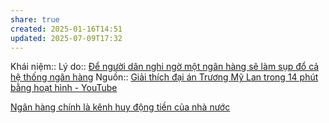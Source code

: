 ```yaml
---
share: true
created: 2025-01-16T14:51
updated: 2025-07-09T17:32
---
```

Khái niệm:: 
Lý do:: [Để người dân nghi ngờ một ngân hàng sẽ làm sụp đổ cả hệ thống ngân hàng](../../../../%E2%9A%A1Hi%E1%BB%83u%20bi%E1%BA%BFt%20s%C3%A2u/T%E1%BB%95%20ch%E1%BB%A9c%20t%C3%A0i%20ch%C3%ADnh/T%E1%BB%95%20ch%E1%BB%A9c%20t%C3%ADn%20d%E1%BB%A5ng/Ng%C3%A2n%20h%C3%A0ng,%20%C4%91i%E1%BB%83m%20t%C3%ADn%20d%E1%BB%A5ng/%C4%90%E1%BB%83%20ng%C6%B0%E1%BB%9Di%20d%C3%A2n%20nghi%20ng%E1%BB%9D%20m%E1%BB%99t%20ng%C3%A2n%20h%C3%A0ng%20s%E1%BA%BD%20l%C3%A0m%20s%E1%BB%A5p%20%C4%91%E1%BB%95%20c%E1%BA%A3%20h%E1%BB%87%20th%E1%BB%91ng%20ng%C3%A2n%20h%C3%A0ng.md)
Nguồn:: [Giải thích đại án Trương Mỹ Lan trong 14 phút bằng hoạt hình - YouTube](https://youtu.be/eXXtXEiJM3c?si=CaQK2s_MS7PDJ_vu)

[Ngân hàng chính là kênh huy động tiền của nhà nước](./Ng%C3%A2n%20h%C3%A0ng%20ch%C3%ADnh%20l%C3%A0%20k%C3%AAnh%20huy%20%C4%91%E1%BB%99ng%20ti%E1%BB%81n%20c%E1%BB%A7a%20nh%C3%A0%20n%C6%B0%E1%BB%9Bc.md)
